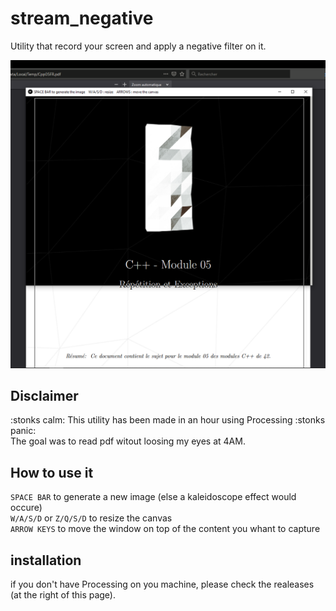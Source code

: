 # stream\_negative
Utility that record your screen and apply a negative filter on it.

![screenshot](Capture.PNG)


## Disclaimer
:stonks calm: This utility has been made in an hour using Processing :stonks panic:\
The goal was to read pdf witout loosing my eyes at 4AM.

## How to use it
`SPACE BAR` to generate a new image (else a kaleidoscope effect would occure)\
`W/A/S/D` or `Z/Q/S/D` to resize the canvas\
`ARROW KEYS` to move the window on top of the content you whant to capture

## installation
if you don't have Processing on you machine, please check the realeases (at the right of this page).
